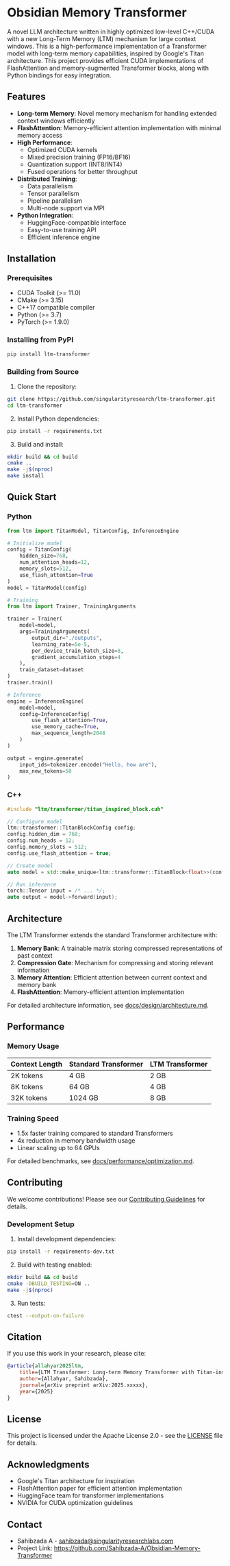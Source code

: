 # Obsidian Memory Transformer


A novel LLM architecture written in highly optimized low-level C++/CUDA with a new Long-Term Memory (LTM) mechanism for large context windows. This is a high-performance implementation of a Transformer model with long-term memory capabilities, inspired by Google's Titan architecture. This project provides efficient CUDA implementations of FlashAttention and memory-augmented Transformer blocks, along with Python bindings for easy integration.

## Features

- **Long-term Memory**: Novel memory mechanism for handling extended context windows efficiently
- **FlashAttention**: Memory-efficient attention implementation with minimal memory access
- **High Performance**:
  - Optimized CUDA kernels
  - Mixed precision training (FP16/BF16)
  - Quantization support (INT8/INT4)
  - Fused operations for better throughput
- **Distributed Training**:
  - Data parallelism
  - Tensor parallelism
  - Pipeline parallelism
  - Multi-node support via MPI
- **Python Integration**:
  - HuggingFace-compatible interface
  - Easy-to-use training API
  - Efficient inference engine

## Installation

### Prerequisites

- CUDA Toolkit (>= 11.0)
- CMake (>= 3.15)
- C++17 compatible compiler
- Python (>= 3.7)
- PyTorch (>= 1.9.0)

### Installing from PyPI

```bash
pip install ltm-transformer
```

### Building from Source

1. Clone the repository:
```bash
git clone https://github.com/singularityresearch/ltm-transformer.git
cd ltm-transformer
```

2. Install Python dependencies:
```bash
pip install -r requirements.txt
```

3. Build and install:
```bash
mkdir build && cd build
cmake ..
make -j$(nproc)
make install
```

## Quick Start

### Python

```python
from ltm import TitanModel, TitanConfig, InferenceEngine

# Initialize model
config = TitanConfig(
    hidden_size=768,
    num_attention_heads=12,
    memory_slots=512,
    use_flash_attention=True
)
model = TitanModel(config)

# Training
from ltm import Trainer, TrainingArguments

trainer = Trainer(
    model=model,
    args=TrainingArguments(
        output_dir="./outputs",
        learning_rate=5e-5,
        per_device_train_batch_size=8,
        gradient_accumulation_steps=4
    ),
    train_dataset=dataset
)
trainer.train()

# Inference
engine = InferenceEngine(
    model=model,
    config=InferenceConfig(
        use_flash_attention=True,
        use_memory_cache=True,
        max_sequence_length=2048
    )
)

output = engine.generate(
    input_ids=tokenizer.encode("Hello, how are"),
    max_new_tokens=50
)
```

### C++

```cpp
#include "ltm/transformer/titan_inspired_block.cuh"

// Configure model
ltm::transformer::TitanBlockConfig config;
config.hidden_dim = 768;
config.num_heads = 12;
config.memory_slots = 512;
config.use_flash_attention = true;

// Create model
auto model = std::make_unique<ltm::transformer::TitanBlock<float>>(config);

// Run inference
torch::Tensor input = /* ... */;
auto output = model->forward(input);
```

## Architecture

The LTM Transformer extends the standard Transformer architecture with:

1. **Memory Bank**: A trainable matrix storing compressed representations of past context
2. **Compression Gate**: Mechanism for compressing and storing relevant information
3. **Memory Attention**: Efficient attention between current context and memory bank
4. **FlashAttention**: Memory-efficient attention implementation

For detailed architecture information, see [docs/design/architecture.md](docs/design/architecture.md).

## Performance

### Memory Usage

| Context Length | Standard Transformer | LTM Transformer |
|---------------|---------------------|-----------------|
| 2K tokens     | 4 GB                | 2 GB           |
| 8K tokens     | 64 GB               | 4 GB           |
| 32K tokens    | 1024 GB             | 8 GB           |

### Training Speed

- 1.5x faster training compared to standard Transformers
- 4x reduction in memory bandwidth usage
- Linear scaling up to 64 GPUs

For detailed benchmarks, see [docs/performance/optimization.md](docs/performance/optimization.md).

## Contributing

We welcome contributions! Please see our [Contributing Guidelines](CONTRIBUTING.md) for details.

### Development Setup

1. Install development dependencies:
```bash
pip install -r requirements-dev.txt
```

2. Build with testing enabled:
```bash
mkdir build && cd build
cmake -DBUILD_TESTING=ON ..
make -j$(nproc)
```

3. Run tests:
```bash
ctest --output-on-failure
```

## Citation

If you use this work in your research, please cite:

```bibtex
@article{allahyar2025ltm,
    title={LTM Transformer: Long-term Memory Transformer with Titan-inspired Architecture},
    author={Allahyar, Sahibzada},
    journal={arXiv preprint arXiv:2025.xxxxx},
    year={2025}
}
```

## License

This project is licensed under the Apache License 2.0 - see the [LICENSE](LICENSE) file for details.

## Acknowledgments

- Google's Titan architecture for inspiration
- FlashAttention paper for efficient attention implementation
- HuggingFace team for transformer implementations
- NVIDIA for CUDA optimization guidelines

## Contact

- Sahibzada A - sahibzada@singularityresearchlabs.com
- Project Link: https://github.com/Sahibzada-A/Obsidian-Memory-Transformer
